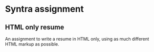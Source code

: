 <!--<p width="20%"><img src="./images/syntra-ab-logo.png"></p>-->

# Syntra assignment
## HTML only resume

An assignment to write a resume in HTML only, using as much different HTML markup as possible.


